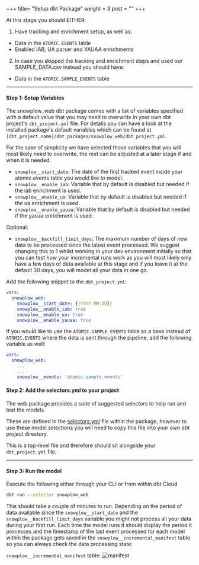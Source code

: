 +++
title= "Setup dbt Package"
weight = 3
post = ""
+++

At this stage you should EITHER:

1. Have tracking and enrichment setup, as well as:

- Data in the `ATOMIC.EVENTS` table
- Enabled IAB, UA parser and YAUAA enrichments

2. In case you skipped the tracking and enrichment steps and used our SAMPLE_DATA.csv instead you should have:

- Data in the `ATOMIC.SAMPLE_EVENTS` table

***

#### **Step 1:** Setup Variables

The snowplow_web dbt package comes with a list of variables specified with a default value that you may need to overwrite in your own dbt project's `dbt_project.yml` file. For details you can have a look at the installed package's default variables which can be found at `[dbt_project_name]/dbt_packages/snowplow_web/dbt_project.yml`.

For the sake of simplicity we have selected those variables that you will most likely need to overwrite, the rest can be adjusted at a later stage if and when it is needed.

- `snowplow__start_date`: The date of the first tracked event inside your atomic.events table you would like to model.
- `snowplow__enable_iab`: Variable that by default is disabled but needed if the iab enrichment is used.
- `snowplow__enable_ua`: Variable that by default is disabled but needed if the ua enrichment is used.
- `snowplow__enable_yauaa`: Variable that by default is disabled but needed if the yauaa enrichment is used.

Optional:

- `snowplow__backfill_limit_days`: The maximum number of days of new data to be processed since the latest event processed. We suggest changing this to 1 whilst working in your dev environment initially so that you can test how your incremental runs work as you will most likely only have a few days of data available at this stage and if you leave it at the default 30 days, you will model all your data in one go.

Add the following snippet to the `dbt_project.yml`:

```yml
vars:
  snowplow_web:
    snowplow__start_date: {{YYYY-MM-DD}}
    snowplow__enable_iab: true
    snowplow__enable_ua: true
    snowplow__enable_yauaa: true
```
If you would like to use the `ATOMIC.SAMPLE_EVENTS` table as a base instead of `ATOMIC.EVENTS` where the data is sent through the pipeline, add the following variable as well:

```yml
vars:
  snowplow_web:
    ...
    ...
    snowplow__events: 'atomic.sample_events'
```
#### **Step 2:** Add the selectors.yml to your project

The web package provides a suite of suggested selectors to help run and test the models.

These are defined in the [selectors.yml](https://github.com/snowplow/dbt-snowplow-web/blob/main/selectors.yml) file within the package, however to use these model selections you will need to copy this file into your own dbt project directory.

This is a top-level file and therefore should sit alongside your `dbt_project.yml` file.

***

#### **Step 3:** Run the model

Execute the following either through your CLI or from within dbt Cloud

```cmd
dbt run --selector snowplow_web
```

This should take a couple of minutes to run. Depending on the period of data available since the `snowplow__start_date` and the `snowplow__backfill_limit_days` variable you might not process all your data during your first run. Each time the model runs it should display the period it processes and the timestamp of the last event processed for each model within the package gets saved in the `snowplow__incremental_manifest` table so you can always check the data processing state:

`snowplow__incremental_manifest` table:
![manifest](manifest.png)
